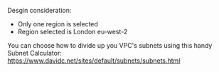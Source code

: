 

Desgin consideration:
- Only one region is selected
- Region selected is London eu-west-2

You can choose how to divide up you VPC's subnets using this handy Subnet Calculator: https://www.davidc.net/sites/default/subnets/subnets.html